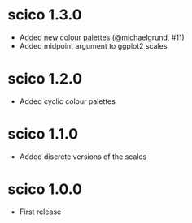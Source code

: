 # scico 1.3.0

* Added new colour palettes (@michaelgrund, #11)
* Added midpoint argument to ggplot2 scales

# scico 1.2.0

* Added cyclic colour palettes

# scico 1.1.0

* Added discrete versions of the scales

# scico 1.0.0

* First release
